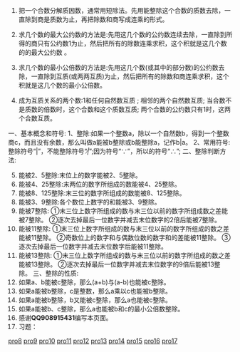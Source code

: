1. 把一个合数分解质因数，通常用短除法。先用能整除这个合数的质数去除，一直除到商是质数为止，再把除数和商写成连乘的形式。

2. 求几个数的最大公约数的方法是:先用这几个数的公约数连续去除，一直除到所得的商只有公约数1为止，然后把所有的除数连乘求积，这个积就是这几个数的的最大公约数 。

3. 求几个数的最小公倍数的方法是:先用这几个数(或其中的部分数)的公约数去除，一直除到互质(或两两互质)为止，然后把所有的除数和商连乘求积，这个积就是这几个数的最小公倍数。

4. 成为互质关系的两个数:1和任何自然数互质 ; 相邻的两个自然数互质; 当合数不是质数的倍数时，这个合数和这个质数互质; 两个合数的公约数只有1时，这两个合数互质。

  一、基本概念和符号:
  1、整除:如果一个整数a，除以一个自然数b，得到一个整数商c，而且没有余数，那么叫做a能被b整除或b能整除a，记作b|a。
  2、常用符号:整除符号“|”，不能整除符号“$\not|$”;因为符号“∵”，所以的符号“∴”;
  二、整除判断方法:

5. 能被2、5整除:末位上的数字能被2、5整除。
6. 能被4、25整除:末两位的数字所组成的数能被4、25整除。
7. 能被8、125整除:末三位的数字所组成的数能被8、125整除。
8. 能被3、9整除:各个数位上数字的和能被3、9整除。
9. 能被7整除:
    ①末三位上数字所组成的数与末三位以前的数字所组成数之差能被7整除。
    ②逐次去掉最后一位数字并减去末位数字的2倍后能被7整除。
10. 能被11整除:
    ①末三位上数字所组成的数与末三位以前的数字所组成的数之差能被11整除。
    ②奇数位上的数字和与偶数位数的数字和的差能被11整除。
    ③逐次去掉最后一位数字并减去末位数字后能被11整除。
11. 能被13整除:
      ①末三位上数字所组成的数与末三位以前的数字所组成的数之差能被13整除。
      ②逐次去掉最后一位数字并减去末位数字的9倍后能被13整除。
      三、整除的性质:
12. 如果a、b能被c整除，那么(a+b)与(a-b)也能被c整除。
13. 如果a能被b整除，c是整数，那么a乘以c也能被b整除。
14. 如果a能被b整除，b又能被c整除，那么a也能被c整除。
15. 如果a能被b、c整除，那么a也能被b和c的最小公倍数整除。
16. 感谢**QQ908915431**编写本页面。
17. 习题：

[pro8](/mot/problem/pro8) [pro9](/mot/problem/pro9) [pro10](/mot/problem/pro10) [pro11](/mot/problem/pro11) [pro12](/mot/problem/pro12) [pro13](/mot/problem/pro13) [pro14](/mot/problem/pro14) [pro15](/mot/problem/pro15) [pro16](/mot/problem/pro16) [pro17](/mot/problem/pro17)